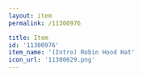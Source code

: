 ```yaml
---
layout: item
permalink: /11300976

title: Item
id: '11300976'
item_name: '(Intro) Robin Hood Hat'
icon_url: '11300029.png'
---
```

